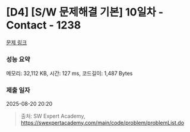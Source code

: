 # [D4] [S/W 문제해결 기본] 10일차 - Contact - 1238 

[문제 링크](https://swexpertacademy.com/main/code/problem/problemDetail.do?contestProbId=AV15B1cKAKwCFAYD) 

### 성능 요약

메모리: 32,112 KB, 시간: 127 ms, 코드길이: 1,487 Bytes

### 제출 일자

2025-08-20 20:20



> 출처: SW Expert Academy, https://swexpertacademy.com/main/code/problem/problemList.do